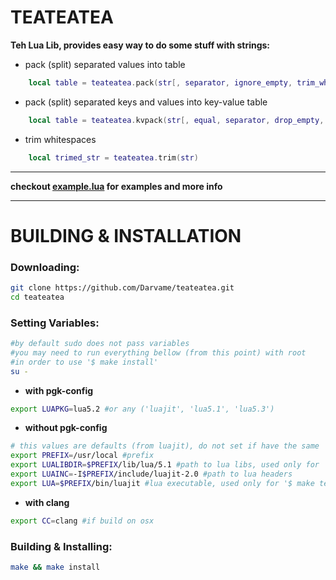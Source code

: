 # TEATEATEA

<b>Teh Lua Lib, provides easy way to do some stuff with strings:</b>

- pack (split) separated values into table
```lua
    local table = teateatea.pack(str[, separator, ignore_empty, trim_whitespaces, multi_separators])
```
- pack (split) separated keys and values into key-value table
```lua
    local table = teateatea.kvpack(str[, equal, separator, drop_empty, trim_whitespaces, multi_sep_equal])
```
- trim whitespaces
```lua
    local trimed_str = teateatea.trim(str)
```

---

<b>checkout [example.lua](./example.lua) for examples and more info </b>

---

# BUILDING & INSTALLATION

<h3>Downloading:</h3>

```bash
git clone https://github.com/Darvame/teateatea.git
cd teateatea
```

<h3>Setting Variables:</h3>

```bash
#by default sudo does not pass variables
#you may need to run everything bellow (from this point) with root
#in order to use '$ make install'
su -
```
- <b>with pgk-config</b>
```bash
export LUAPKG=lua5.2 #or any ('luajit', 'lua5.1', 'lua5.3')
```
- <b>without pgk-config</b>
```bash
# this values are defaults (from luajit), do not set if have the same
export PREFIX=/usr/local #prefix
export LUALIBDIR=$PREFIX/lib/lua/5.1 #path to lua libs, used only for '$ make install'
export LUAINC=-I$PREFIX/include/luajit-2.0 #path to lua headers
export LUA=$PREFIX/bin/luajit #lua executable, used only for '$ make test'
```
- <b>with clang</b>
```bash
export CC=clang #if build on osx
```

<h3>Building & Installing:</h3>

```bash
make && make install
```

